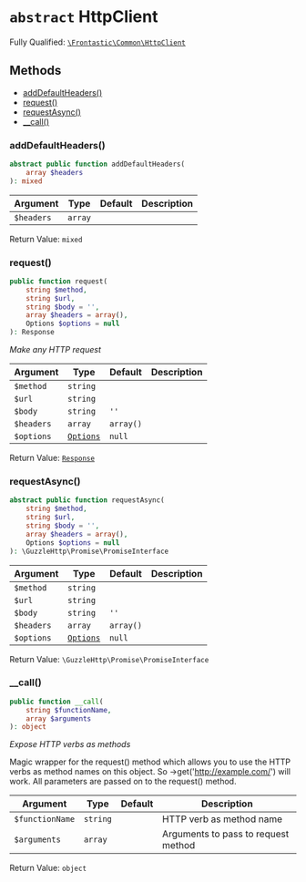 # `abstract`  HttpClient

Fully Qualified: [`\Frontastic\Common\HttpClient`](../../src/php/HttpClient.php)




## Methods

* [addDefaultHeaders()](#adddefaultheaders)
* [request()](#request)
* [requestAsync()](#requestasync)
* [__call()](#call)


### addDefaultHeaders()


```php
abstract public function addDefaultHeaders(
    array $headers
): mixed
```






Argument|Type|Default|Description
--------|----|-------|-----------
`$headers`|`array`||

Return Value: `mixed`

### request()


```php
public function request(
    string $method,
    string $url,
    string $body = '',
    array $headers = array(),
    Options $options = null
): Response
```


*Make any HTTP request*



Argument|Type|Default|Description
--------|----|-------|-----------
`$method`|`string`||
`$url`|`string`||
`$body`|`string`|`''`|
`$headers`|`array`|`array()`|
`$options`|[`Options`](HttpClient/Options.md)|`null`|

Return Value: [`Response`](HttpClient/Response.md)

### requestAsync()


```php
abstract public function requestAsync(
    string $method,
    string $url,
    string $body = '',
    array $headers = array(),
    Options $options = null
): \GuzzleHttp\Promise\PromiseInterface
```






Argument|Type|Default|Description
--------|----|-------|-----------
`$method`|`string`||
`$url`|`string`||
`$body`|`string`|`''`|
`$headers`|`array`|`array()`|
`$options`|[`Options`](HttpClient/Options.md)|`null`|

Return Value: `\GuzzleHttp\Promise\PromiseInterface`

### __call()


```php
public function __call(
    string $functionName,
    array $arguments
): object
```


*Expose HTTP verbs as methods*

Magic wrapper for the request() method which allows you to use the HTTP
verbs as method names on this object. So ->get('http://example.com/')
will work. All parameters are passed on to the request() method.

Argument|Type|Default|Description
--------|----|-------|-----------
`$functionName`|`string`||HTTP verb as method name
`$arguments`|`array`||Arguments to pass to request method

Return Value: `object`

